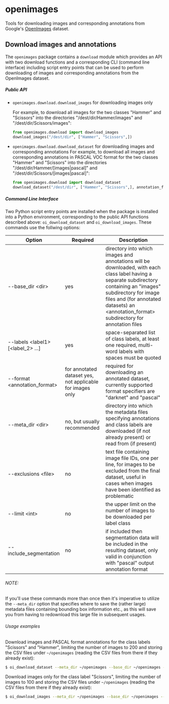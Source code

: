 # openimages
Tools for downloading images and corresponding annotations from Google's 
[OpenImages](https://storage.googleapis.com/openimages/web/index.html) dataset.

## Download images and annotations
The `openimages` package contains a `download` module which provides an API with 
two download functions and a corresponding CLI (command line interface) including 
script entry points that can be used to perform downloading of images and 
corresponding annotations from the OpenImages dataset.

##### Public API
*  `openimages.download.download_images` for downloading images only

    For example, to download all images for the two classes "Hammer" and "Scissors" 
    into the directories "/dest/dir/Hammer/images" and "/dest/dir/Scissors/images":
    ```python
    from openimages.download import download_images
    download_images("/dest/dir", ["Hammer", "Scissors",])
    ```
* `openimages.download.download_dataset` for downloading images and corresponding 
annotations
    For example, to download all images and corresponding annotations in PASCAL 
    VOC format for the two classes "Hammer" and "Scissors" into the directories 
    "/dest/dir/Hammer/[images|pascal]" and "/dest/dir/Scissors/[images|pascal]":
    ```python
    from openimages.download import download_dataset
    download_dataset("/dest/dir", ["Hammer", "Scissors",], annotation_format="pascal")
    ```
##### Command Line Interface
Two Python script entry points are installed when the package is installed into 
a Python environment, corresponding to the public API functions described above: 
`oi_download_dataset` and `oi_download_images`. These commands use the follwing 
options:

Option              | Required | Description
--------------------|----------|-------------
--base_dir \<dir\>  | yes      | directory into which images and annotations will be downloaded, with each class label having a separate subdirectory containing an "images" subdirectory for image files and (for annotated datasets) an \<annotation_format\> subdirectory for annotation files
--labels \<label1\> [\<label_2\> ...] | yes      | space-separated list of class labels, at least one required, multi-word labels with spaces must be quoted
--format \<annotation_format\> | for annotated dataset yes, not applicable for images only  | required for downloading an annotated dataset, currently supported format specifiers are "darknet" and "pascal"
--meta_dir \<dir\> | no, but usually recommended | directory into which the metadata files specifying annotations and class labels are downloaded (if not already present) or read from (if present)
--exclusions \<file\> | no | text file containing image file IDs, one per line, for images to be excluded from the final dataset, useful in cases when images have been identified as problematic
--limit \<int\> | no | the upper limit on the number of images to be downloaded per label class
--include_segmentation | no | if included then segmentation data will be included in the resulting dataset, only valid in conjunction with "pascal" output annotation format
###### NOTE:
If you'll use these commands more than once then it's imperative to utilize the 
`--meta_dir` option that specifies where to save the (rather large) metadata files containing 
bounding box information etc., as this will save you from having to redownload this 
large file in subsequent usages.

###### Usage examples
Download images and PASCAL format annotations for the class labels "Scissors" and 
"Hammer", limiting the number of images to 200 and storing the CSV files under 
`~/openimages` (reading the CSV files from there if they already exist):
```bash
$ oi_download_dataset --meta_dir ~/openimages --base_dir ~/openimages --labels Scissors Hammer --format pascal --limit 100
```
Download images only for the class label "Scissors", limiting the number of images 
to 100 and storing the CSV files under `~/openimages` (reading the CSV files from 
there if they already exist):
```bash
$ oi_download_images --meta_dir ~/openimages --base_dir ~/openimages --labels Scissors --limit 100
```
